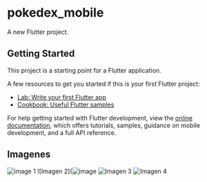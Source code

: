 <!-- @format -->

# pokedex_mobile

A new Flutter project.

## Getting Started

This project is a starting point for a Flutter application.

A few resources to get you started if this is your first Flutter project:

- [Lab: Write your first Flutter app](https://docs.flutter.dev/get-started/codelab)
- [Cookbook: Useful Flutter samples](https://docs.flutter.dev/cookbook)

For help getting started with Flutter development, view the
[online documentation](https://docs.flutter.dev/), which offers tutorials,
samples, guidance on mobile development, and a full API reference.

## Imagenes
![image 1](https://github.com/RonnyAmoresAG/pokedex_mobile/assets/128265339/2020470a-85bc-42ef-9b74-81defe7e36f6)
![Imagen 2](![image](https://github.com/RonnyAmoresAG/pokedex_mobile/assets/128265339/d06c1bf1-d84c-41a7-87c6-3bc95e1e74ce)
![Imagen 3](https://github-production-user-asset-6210df.s3.amazonaws.com/134081543/263110661-d531ee0f-3c00-47fa-94d9-3d30b0b9f9b7.png)
![Imagen 4](https://github-production-user-asset-6210df.s3.amazonaws.com/134081543/263111911-8516fc68-56f6-45fd-a582-c7ec685358a2.png)
